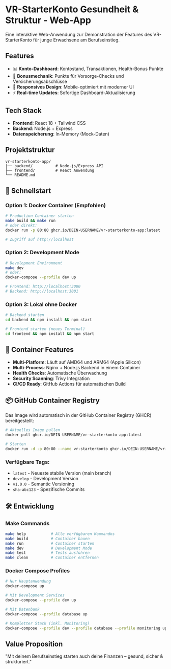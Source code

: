 # VR-StarterKonto Gesundheit & Struktur - Web-App

Eine interaktive Web-Anwendung zur Demonstration der Features des VR-StarterKonto für junge Erwachsene am Berufseinstieg.

## Features

- 📊 **Konto-Dashboard**: Kontostand, Transaktionen, Health-Bonus Punkte
- 🎯 **Bonusmechanik**: Punkte für Vorsorge-Checks und Versicherungsabschlüsse
- 📱 **Responsives Design**: Mobile-optimiert mit moderner UI
- ⚡ **Real-time Updates**: Sofortige Dashboard-Aktualisierung

## Tech Stack

- **Frontend**: React 18 + Tailwind CSS
- **Backend**: Node.js + Express
- **Datenspeicherung**: In-Memory (Mock-Daten)

## Projektstruktur

```
vr-starterkonto-app/
├── backend/          # Node.js/Express API
├── frontend/         # React Anwendung
└── README.md
```

## 🚀 Schnellstart

### Option 1: Docker Container (Empfohlen)
```bash
# Production Container starten
make build && make run
# oder direkt:
docker run -p 80:80 ghcr.io/DEIN-USERNAME/vr-starterkonto-app:latest

# Zugriff auf http://localhost
```

### Option 2: Development Mode
```bash
# Development Environment
make dev
# oder:
docker-compose --profile dev up

# Frontend: http://localhost:3000
# Backend: http://localhost:3001
```

### Option 3: Lokal ohne Docker
```bash
# Backend starten
cd backend && npm install && npm start

# Frontend starten (neues Terminal)
cd frontend && npm install && npm start
```

## 🐳 Container Features

- **Multi-Platform**: Läuft auf AMD64 und ARM64 (Apple Silicon)
- **Multi-Process**: Nginx + Node.js Backend in einem Container
- **Health Checks**: Automatische Überwachung
- **Security Scanning**: Trivy Integration
- **CI/CD Ready**: GitHub Actions für automatischen Build

## 📦 GitHub Container Registry

Das Image wird automatisch in der GitHub Container Registry (GHCR) bereitgestellt:

```bash
# Aktuelles Image pullen
docker pull ghcr.io/DEIN-USERNAME/vr-starterkonto-app:latest

# Starten
docker run -d -p 80:80 --name vr-starterkonto ghcr.io/DEIN-USERNAME/vr-starterkonto-app:latest
```

### Verfügbare Tags:
- `latest` - Neueste stabile Version (main branch)
- `develop` - Development Version
- `v1.0.0` - Semantic Versioning
- `sha-abc123` - Spezifische Commits

## 🛠 Entwicklung

### Make Commands
```bash
make help           # Alle verfügbaren Kommandos
make build          # Container bauen
make run            # Container starten
make dev            # Development Mode
make test           # Tests ausführen
make clean          # Container entfernen
```

### Docker Compose Profiles
```bash
# Nur Hauptanwendung
docker-compose up

# Mit Development Services
docker-compose --profile dev up

# Mit Datenbank
docker-compose --profile database up

# Kompletter Stack (inkl. Monitoring)
docker-compose --profile dev --profile database --profile monitoring up
```

## Value Proposition

"Mit deinem Berufseinstieg starten auch deine Finanzen – gesund, sicher & strukturiert."